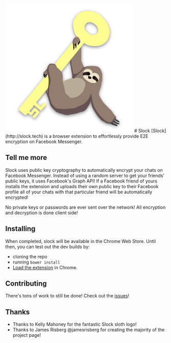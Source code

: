<img src="https://raw.githubusercontent.com/jacobj/slock/master/ext/img/logo.png" width="400">
# Slock
[Slock](http://slock.tech) is a browser extension to effortlessly provide E2E encryption on Facebook Messenger.

## Tell me more
Slock uses public key cryptography to automatically encrypt your chats on Facebook Messenger. Instead of using a random server to get your friends' public keys, it uses Facebook's Graph API! If a Facebook friend of yours installs the extension and uploads their own public key to their Facebook profile all of your chats with that particular friend will be automatically encrypted!

No private keys or passwords are ever sent over the network! All encryption and decryption is done client side!

## Installing
When completed, slock will be available in the Chrome Web Store.
Until then, you can test out the dev builds by:
- cloning the repo
- running `bower install`
- [Load the extension](https://developer.chrome.com/extensions/getstarted#unpacked) in Chrome.

## Contributing
There's tons of work to still be done! Check out the [issues](https://github.com/jacobj/slock/issues)!

## Thanks
- Thanks to Kelly Mahoney for the fantastic Slock sloth logo!
- Thanks to James Risberg @jamesrisberg for creating the majority of the project page!
